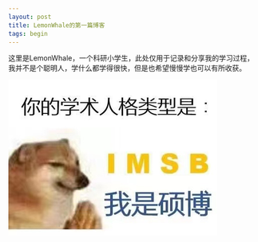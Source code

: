 ```yaml
---
layout: post
title: LemonWhale的第一篇博客
tags: begin
---
```


这里是LemonWhale，一个科研小学生，此处仅用于记录和分享我的学习过程，我并不是个聪明人，学什么都学得很快，但是也希望慢慢学也可以有所收获。

![菜狗](img/../../img/in-post/first/菜狗.jpg)
